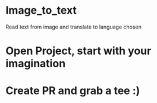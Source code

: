 # Image_to_text
Read text from image and translate to language chosen

# Open Project, start with your imagination

# Create PR and grab a tee :)
